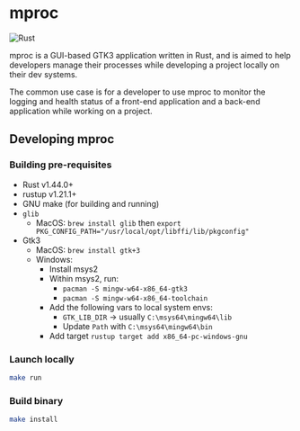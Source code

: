 # mproc

![Rust](https://github.com/ddubson/mproc/workflows/Rust/badge.svg)

mproc is a GUI-based GTK3 application written in Rust, and is aimed to help developers manage their processes while developing
a project locally on their dev systems.

The common use case is for a developer to use mproc to monitor the logging and health status of a 
front-end application and a back-end application while working on a project.

## Developing mproc

### Building pre-requisites

- Rust v1.44.0+
- rustup v1.21.1+
- GNU make (for building and running)
- `glib`
    - MacOS: `brew install glib` then `export PKG_CONFIG_PATH="/usr/local/opt/libffi/lib/pkgconfig"`
- Gtk3
    - MacOS: `brew install gtk+3`
    - Windows:
      - Install msys2
      - Within msys2, run:
        - `pacman -S mingw-w64-x86_64-gtk3`
        - `pacman -S mingw-w64-x86_64-toolchain`
      - Add the following vars to local system envs:
        - `GTK_LIB_DIR` -> usually `C:\msys64\mingw64\lib`
        - Update `Path` with `C:\msys64\mingw64\bin`
      - Add target `rustup target add x86_64-pc-windows-gnu`

### Launch locally

```bash
make run
```

### Build binary

```bash
make install
```
